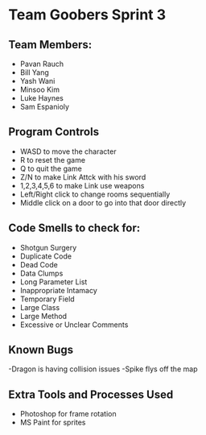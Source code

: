 # Team Goobers Sprint 3

## Team Members:
- Pavan Rauch
- Bill Yang
- Yash Wani
- Minsoo Kim
- Luke Haynes
- Sam Espanioly

## Program Controls
- WASD to move the character
- R to reset the game
- Q to quit the game
- Z/N to make Link Attck with his sword
- 1,2,3,4,5,6 to make Link use weapons
- Left/Right click to change rooms sequentially
- Middle click on a door to go into that door directly

## Code Smells to check for:
- Shotgun Surgery
- Duplicate Code
- Dead Code
- Data Clumps
- Long Parameter List
- Inappropriate Intamacy
- Temporary Field
- Large Class
- Large Method
- Excessive or Unclear Comments

## Known Bugs
-Dragon is having collision issues
-Spike flys off the map


## Extra Tools and Processes Used
- Photoshop for frame rotation
- MS Paint for sprites

